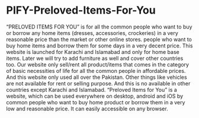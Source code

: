 # PIFY-Preloved-Items-For-You
“PRELOVED ITEMS FOR YOU” is for all the common people who want to buy or borrow any home items (dresses, accessories, crockeries) in a very reasonable price than the market or other online stores. 
people who want to buy home items and borrow them for some days in a very decent price. This website is launched for Karachi and Islamabad and only for home base items. Later we will try to add furniture as well and cover other countries too.
Our website only sell/rent all product/items that comes in the category of basic necessities of life for all the common people in affordable prices. And this website only used all over the Pakistan. Other things like vehicles are not available for rent or selling purpose. And this is no available in other countries except Karachi and Islamabad. “Preloved Items for You” is a website, which can be used everywhere on desktop, android and iOS by common people who want to buy home product or borrow them in a very low and reasonable price. It can easily accessible on any browser.
